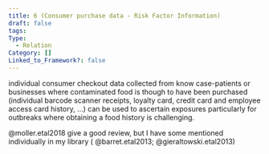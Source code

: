 ```yaml
---
title: 6 (Consumer purchase data - Risk Factor Information)
draft: false
tags: 
Type:
  - Relation
Category: []
Linked_to_Framework?: false
---
```

individual consumer checkout data collected from know case-patients or businesses where contaminated food is though to have been purchased (individual barcode scanner receipts, loyalty card, credit card and employee access card history, ...) can be used to ascertain exposures particularly for outbreaks where obtaining a food history is challenging. 

@moller.etal2018 give a good review, but I have some mentioned individually in my library ( @barret.etal2013; @gieraltowski.etal2013)
